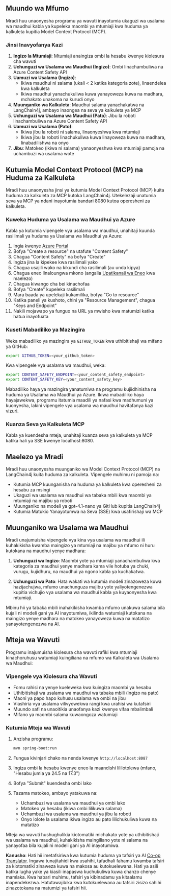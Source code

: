 <!--
CO_OP_TRANSLATOR_METADATA:
{
  "original_hash": "e5ea5e7582f70008ea9bec3b3820f20a",
  "translation_date": "2025-05-17T14:30:22+00:00",
  "source_file": "04-PracticalImplementation/samples/java/containerapp/README.md",
  "language_code": "sw"
}
-->
## Muundo wa Mfumo

Mradi huu unaonyesha programu ya wavuti inayotumia ukaguzi wa usalama wa maudhui kabla ya kupeleka maombi ya mtumiaji kwa huduma ya kalkuleta kupitia Model Context Protocol (MCP).

### Jinsi Inavyofanya Kazi

1. **Ingizo la Mtumiaji**: Mtumiaji anaingiza ombi la hesabu kwenye kiolesura cha wavuti
2. **Uchunguzi wa Usalama wa Maudhui (Ingizo)**: Ombi linachambuliwa na Azure Content Safety API
3. **Uamuzi wa Usalama (Ingizo)**:
   - Ikiwa maudhui ni salama (ukali < 2 katika kategoria zote), linaendelea kwa kalkuleta
   - Ikiwa maudhui yanachukuliwa kuwa yanayoweza kuwa na madhara, mchakato unakoma na kurudi onyo
4. **Muunganiko wa Kalkuleta**: Maudhui salama yanachakatwa na LangChain4j, ambayo inaongea na seva ya kalkuleta ya MCP
5. **Uchunguzi wa Usalama wa Maudhui (Pato)**: Jibu la roboti linachambuliwa na Azure Content Safety API
6. **Uamuzi wa Usalama (Pato)**:
   - Ikiwa jibu la roboti ni salama, linaonyeshwa kwa mtumiaji
   - Ikiwa jibu la roboti linachukuliwa kuwa linayoweza kuwa na madhara, linabadilishwa na onyo
7. **Jibu**: Matokeo (ikiwa ni salama) yanaonyeshwa kwa mtumiaji pamoja na uchambuzi wa usalama wote

## Kutumia Model Context Protocol (MCP) na Huduma za Kalkuleta

Mradi huu unaonyesha jinsi ya kutumia Model Context Protocol (MCP) kuita huduma za kalkuleta za MCP kutoka LangChain4j. Utekelezaji unatumia seva ya MCP ya ndani inayotumia bandari 8080 kutoa operesheni za kalkuleta.

### Kuweka Huduma ya Usalama wa Maudhui ya Azure

Kabla ya kutumia vipengele vya usalama wa maudhui, unahitaji kuunda rasilimali ya huduma ya Usalama wa Maudhui ya Azure:

1. Ingia kwenye [Azure Portal](https://portal.azure.com)
2. Bofya "Create a resource" na utafute "Content Safety"
3. Chagua "Content Safety" na bofya "Create"
4. Ingiza jina la kipekee kwa rasilimali yako
5. Chagua usajili wako na kikundi cha rasilimali (au unda kipya)
6. Chagua eneo linaloungwa mkono (angalia [Upatikanaji wa Eneo](https://azure.microsoft.com/en-us/global-infrastructure/services/?products=cognitive-services) kwa maelezo)
7. Chagua kiwango cha bei kinachofaa
8. Bofya "Create" kupeleka rasilimali
9. Mara baada ya upelekaji kukamilika, bofya "Go to resource"
10. Katika paneli ya kushoto, chini ya "Resource Management", chagua "Keys and Endpoint"
11. Nakili mojawapo ya funguo na URL ya mwisho kwa matumizi katika hatua inayofuata

### Kuseti Mabadiliko ya Mazingira

Weka mabadiliko ya mazingira ya `GITHUB_TOKEN` kwa uthibitishaji wa mifano ya GitHub:
```sh
export GITHUB_TOKEN=<your_github_token>
```

Kwa vipengele vya usalama wa maudhui, weka:
```sh
export CONTENT_SAFETY_ENDPOINT=<your_content_safety_endpoint>
export CONTENT_SAFETY_KEY=<your_content_safety_key>
```

Mabadiliko haya ya mazingira yanatumiwa na programu kujiidhinisha na huduma ya Usalama wa Maudhui ya Azure. Ikiwa mabadiliko haya hayajawekwa, programu itatumia maadili ya nafasi kwa madhumuni ya kuonyesha, lakini vipengele vya usalama wa maudhui havitafanya kazi vizuri.

### Kuanza Seva ya Kalkuleta MCP

Kabla ya kuendesha mteja, unahitaji kuanza seva ya kalkuleta ya MCP katika hali ya SSE kwenye localhost:8080.

## Maelezo ya Mradi

Mradi huu unaonyesha muunganiko wa Model Context Protocol (MCP) na LangChain4j kuita huduma za kalkuleta. Vipengele muhimu ni pamoja na:

- Kutumia MCP kuunganisha na huduma ya kalkuleta kwa operesheni za hesabu za msingi
- Ukaguzi wa usalama wa maudhui wa tabaka mbili kwa maombi ya mtumiaji na majibu ya roboti
- Muunganiko na modeli ya gpt-4.1-nano ya GitHub kupitia LangChain4j
- Kutumia Matukio Yanayotumwa na Seva (SSE) kwa usafirishaji wa MCP

## Muunganiko wa Usalama wa Maudhui

Mradi unajumuisha vipengele vya kina vya usalama wa maudhui ili kuhakikisha kwamba maingizo ya mtumiaji na majibu ya mfumo ni huru kutokana na maudhui yenye madhara:

1. **Uchunguzi wa Ingizo**: Maombi yote ya mtumiaji yanachambuliwa kwa kategoria za maudhui yenye madhara kama vile hotuba ya chuki, vurugu, kujidhuru, na maudhui ya ngono kabla ya kuchakatwa.

2. **Uchunguzi wa Pato**: Hata wakati wa kutumia modeli zinazoweza kuwa hazijachujwa, mfumo unachunguza majibu yote yaliyotengenezwa kupitia vichujio vya usalama wa maudhui kabla ya kuyaonyesha kwa mtumiaji.

Mbinu hii ya tabaka mbili inahakikisha kwamba mfumo unakuwa salama bila kujali ni modeli gani ya AI inayotumiwa, ikilinda watumiaji kutokana na maingizo yenye madhara na matokeo yanayoweza kuwa na matatizo yanayotengenezwa na AI.

## Mteja wa Wavuti

Programu inajumuisha kiolesura cha wavuti rafiki kwa mtumiaji kinachoruhusu watumiaji kuingiliana na mfumo wa Kalkuleta wa Usalama wa Maudhui:

### Vipengele vya Kiolesura cha Wavuti

- Fomu rahisi na yenye kueleweka kwa kuingiza maombi ya hesabu
- Uthibitishaji wa usalama wa maudhui wa tabaka mbili (ingizo na pato)
- Maoni ya papo hapo kuhusu usalama wa ombi na jibu
- Viashiria vya usalama vilivyowekwa rangi kwa urahisi wa kutafsiri
- Muundo safi na unaoitikia unaofanya kazi kwenye vifaa mbalimbali
- Mifano ya maombi salama kuwaongoza watumiaji

### Kutumia Mteja wa Wavuti

1. Anzisha programu:
   ```sh
   mvn spring-boot:run
   ```

2. Fungua kivinjari chako na nenda kwenye `http://localhost:8087`

3. Ingiza ombi la hesabu kwenye eneo la maandishi lililotolewa (mfano, "Hesabu jumla ya 24.5 na 17.3")

4. Bofya "Submit" kuendesha ombi lako

5. Tazama matokeo, ambayo yatakuwa na:
   - Uchambuzi wa usalama wa maudhui ya ombi lako
   - Matokeo ya hesabu (ikiwa ombi lilikuwa salama)
   - Uchambuzi wa usalama wa maudhui ya jibu la roboti
   - Onyo lolote la usalama ikiwa ingizo au pato lilichukuliwa kuwa na matatizo

Mteja wa wavuti hushughulikia kiotomatiki michakato yote ya uthibitishaji wa usalama wa maudhui, kuhakikisha maingiliano yote ni salama na yanayofaa bila kujali ni modeli gani ya AI inayotumiwa.

**Kanusho**: 
Hati hii imetafsiriwa kwa kutumia huduma ya tafsiri ya AI [Co-op Translator](https://github.com/Azure/co-op-translator). Ingawa tunajitahidi kwa usahihi, tafadhali fahamu kwamba tafsiri za kiotomatiki zinaweza kuwa na makosa au kutokuelewana. Hati ya asili katika lugha yake ya kiasili inapaswa kuchukuliwa kuwa chanzo chenye mamlaka. Kwa habari muhimu, tafsiri ya kibinadamu ya kitaalamu inapendekezwa. Hatutawajibika kwa kutokuelewana au tafsiri zisizo sahihi zinazotokana na matumizi ya tafsiri hii.